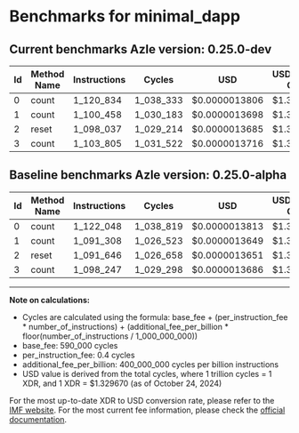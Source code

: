 # Benchmarks for minimal_dapp

## Current benchmarks Azle version: 0.25.0-dev

| Id  | Method Name | Instructions | Cycles    | USD           | USD/Million Calls | Change                            |
| --- | ----------- | ------------ | --------- | ------------- | ----------------- | --------------------------------- |
| 0   | count       | 1_120_834    | 1_038_333 | $0.0000013806 | $1.38             | <font color="green">-1_214</font> |
| 1   | count       | 1_100_458    | 1_030_183 | $0.0000013698 | $1.36             | <font color="red">+9_150</font>   |
| 2   | reset       | 1_098_037    | 1_029_214 | $0.0000013685 | $1.36             | <font color="red">+6_391</font>   |
| 3   | count       | 1_103_805    | 1_031_522 | $0.0000013716 | $1.37             | <font color="red">+5_558</font>   |

## Baseline benchmarks Azle version: 0.25.0-alpha

| Id  | Method Name | Instructions | Cycles    | USD           | USD/Million Calls |
| --- | ----------- | ------------ | --------- | ------------- | ----------------- |
| 0   | count       | 1_122_048    | 1_038_819 | $0.0000013813 | $1.38             |
| 1   | count       | 1_091_308    | 1_026_523 | $0.0000013649 | $1.36             |
| 2   | reset       | 1_091_646    | 1_026_658 | $0.0000013651 | $1.36             |
| 3   | count       | 1_098_247    | 1_029_298 | $0.0000013686 | $1.36             |

---

**Note on calculations:**

- Cycles are calculated using the formula: base_fee + (per_instruction_fee \* number_of_instructions) + (additional_fee_per_billion \* floor(number_of_instructions / 1_000_000_000))
- base_fee: 590_000 cycles
- per_instruction_fee: 0.4 cycles
- additional_fee_per_billion: 400_000_000 cycles per billion instructions
- USD value is derived from the total cycles, where 1 trillion cycles = 1 XDR, and 1 XDR = $1.329670 (as of October 24, 2024)

For the most up-to-date XDR to USD conversion rate, please refer to the [IMF website](https://www.imf.org/external/np/fin/data/rms_sdrv.aspx).
For the most current fee information, please check the [official documentation](https://internetcomputer.org/docs/current/developer-docs/gas-cost#execution).
